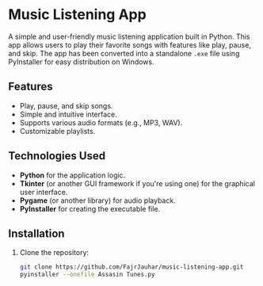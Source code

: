 # Music Listening App

A simple and user-friendly music listening application built in Python. This app allows users to play their favorite songs with features like play, pause, and skip. The app has been converted into a standalone `.exe` file using PyInstaller for easy distribution on Windows.

## Features
- Play, pause, and skip songs.
- Simple and intuitive interface.
- Supports various audio formats (e.g., MP3, WAV).
- Customizable playlists.

## Technologies Used
- **Python** for the application logic.
- **Tkinter** (or another GUI framework if you're using one) for the graphical user interface.
- **Pygame** (or another library) for audio playback.
- **PyInstaller** for creating the executable file.

## Installation

1. Clone the repository:
   ```bash
   git clone https://github.com/FajrJauhar/music-listening-app.git
   pyinstaller --onefile Assasin Tunes.py

